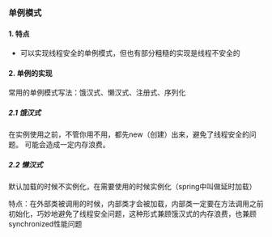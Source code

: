 ### 单例模式

#### 1. 特点

- 可以实现线程安全的单例模式，但也有部分粗糙的实现是线程不安全的

#### 2. 单例的实现
常用的单例模式写法：饿汉式、懒汉式、注册式、序列化

##### 2.1 饿汉式
在实例使用之前，不管你用不用，都先new（创建）出来，避免了线程安全的问题。
可能会造成一定内存浪费。
##### 2.2 懒汉式
默认加载的时候不实例化，在需要使用的时候实例化（spring中叫做延时加载）

特点：在外部类被调用的时候，内部类才会被加载，内部类一定要在方法调用之前初始化，巧妙地避免了线程安全问题，这种形式兼顾饿汉式的内存浪费，也兼顾synchronized性能问题
